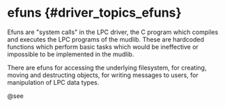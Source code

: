 efuns {#driver_topics_efuns}
============================
Efuns are "system calls" in the LPC driver, the C program which compiles and executes the LPC programs of the mudlib. These are hardcoded functions which perform basic tasks which would be ineffective or impossible to be implemented in the mudlib.

There are efuns for accessing the underlying filesystem, for creating, moving and destructing objects, for writing messages to users, for manipulation of LPC data types.

@see 

